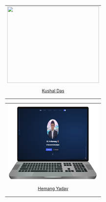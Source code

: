 <table width="100%">
           <tr>
             <td align="center">
               <img src="https://github.com/Kushal997-das/Hacktoberfest-2024/blob/master/Intermediate%20Level%20%F0%9F%93%81/Kushal997-das/my%20github%20profile.JPG" height="250" width="300"/>
               <p><a href="https://github.com/Kushal997-das">Kushal Das</a></p>
            </td>
          </tr>
</table>

<table width="100%">
  <tr>
    <td align="center">
       <img src="Zemerik/profile.png" height="250" width="300" />
      <p><a href="https://zemerik.vercel.app">Hemang Yadav</a></p>
     </td>
  </tr>
</table>